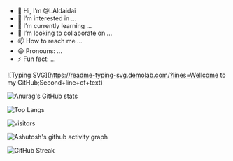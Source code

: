 - 👋 Hi, I’m @LAIdaidai
- 👀 I’m interested in ...
- 🌱 I’m currently learning ...
- 💞️ I’m looking to collaborate on ...
- 📫 How to reach me ...
- 😄 Pronouns: ...
- ⚡ Fun fact: ...

<!---
LAIdaidai/LAIdaidai is a ✨ special ✨ repository because its `README.md` (this file) appears on your GitHub profile.
You can click the Preview link to take a look at your changes.
--->

![Typing SVG](https://readme-typing-svg.demolab.com/?lines=Wellcome to my GitHub;Second+line+of+text)

![Anurag's GitHub stats](https://github-readme-stats.vercel.app/api?username=laidaidai)

![Top Langs](https://github-readme-stats.vercel.app/api/top-langs/?username=laidaidai)

![visitors](https://visitor-badge.glitch.me/badge?page_id=laidaidai&left_color=green&right_color=red)

![Ashutosh's github activity graph](https://github-readme-activity-graph.vercel.app/graph?username=laidaidai)

![GitHub Streak](https://streak-stats.demolab.com/?user=laidaidai)






